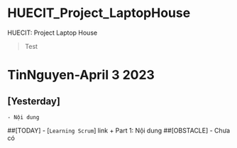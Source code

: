 # HUECIT_Project_LaptopHouse
HUECIT: Project Laptop House 
>Test

# TinNguyen-April 3 2023
## [Yesterday]
    - Nội dung
##[TODAY]
    - [`Learning Scrum`] link
        + Part 1: Nội dung
##[OBSTACLE]
    - Chưa có
